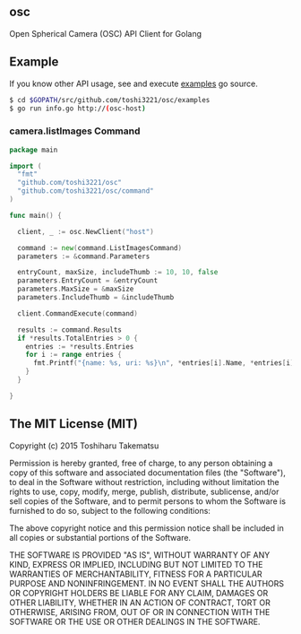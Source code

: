 ## osc
Open Spherical Camera (OSC) API Client for Golang

## Example
If you know other API usage, see and execute [examples](examples) go source. 
```sh
$ cd $GOPATH/src/github.com/toshi3221/osc/examples
$ go run info.go http://(osc-host)
```

### camera.listImages Command
```go
package main

import (
  "fmt"
  "github.com/toshi3221/osc"
  "github.com/toshi3221/osc/command"
)

func main() {

  client, _ := osc.NewClient("host")

  command := new(command.ListImagesCommand)
  parameters := &command.Parameters

  entryCount, maxSize, includeThumb := 10, 10, false
  parameters.EntryCount = &entryCount
  parameters.MaxSize = &maxSize
  parameters.IncludeThumb = &includeThumb

  client.CommandExecute(command)

  results := command.Results
  if *results.TotalEntries > 0 {
    entries := *results.Entries
    for i := range entries {
      fmt.Printf("{name: %s, uri: %s}\n", *entries[i].Name, *entries[i].Uri)
    }
  }

}
```

## The MIT License (MIT)

Copyright (c) 2015 Toshiharu Takematsu

Permission is hereby granted, free of charge, to any person obtaining a copy
of this software and associated documentation files (the "Software"), to deal
in the Software without restriction, including without limitation the rights
to use, copy, modify, merge, publish, distribute, sublicense, and/or sell
copies of the Software, and to permit persons to whom the Software is
furnished to do so, subject to the following conditions:

The above copyright notice and this permission notice shall be included in
all copies or substantial portions of the Software.

THE SOFTWARE IS PROVIDED "AS IS", WITHOUT WARRANTY OF ANY KIND, EXPRESS OR
IMPLIED, INCLUDING BUT NOT LIMITED TO THE WARRANTIES OF MERCHANTABILITY,
FITNESS FOR A PARTICULAR PURPOSE AND NONINFRINGEMENT. IN NO EVENT SHALL THE
AUTHORS OR COPYRIGHT HOLDERS BE LIABLE FOR ANY CLAIM, DAMAGES OR OTHER
LIABILITY, WHETHER IN AN ACTION OF CONTRACT, TORT OR OTHERWISE, ARISING FROM,
OUT OF OR IN CONNECTION WITH THE SOFTWARE OR THE USE OR OTHER DEALINGS IN
THE SOFTWARE.
